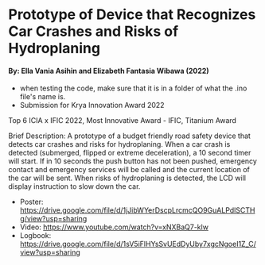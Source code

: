 # Prototype of Device that Recognizes Car Crashes and Risks of Hydroplaning
#### By: Ella Vania Asihin and Elizabeth Fantasia Wibawa (2022) 

- when testing the code, make sure that it is in a folder of what the .ino file's name is.
- Submission for Krya Innovation Award 2022

Top 6 ICIA x IFIC 2022, Most Innovative Award - IFIC, Titanium Award

Brief Description: A prototype of a budget friendly road safety device that detects car crashes and risks for hydroplaning. When a car crash is detected (submerged, flipped or extreme deceleration), a 10 second timer will start. If in 10 seconds the push button has not been pushed, emergency contact and emergency services will be called and the current location of the car will be sent. When risks of hydroplaning is detected, the LCD will display instruction to slow down the car.

- Poster: https://drive.google.com/file/d/1jJibWYerDscpLrcmcQO9GuALPdlSCTHg/view?usp=sharing
- Video: https://www.youtube.com/watch?v=xNXBaQ7-klw
- Logbook: https://drive.google.com/file/d/1sV5iFlHYsSvUEdDyUby7xgcNgoeI1Z_C/view?usp=sharing
